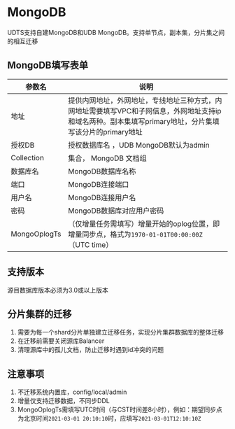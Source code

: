 # MongoDB

UDTS支持自建MongoDB和UDB MongoDB。支持单节点，副本集，分片集之间的相互迁移

## MongoDB填写表单

| 参数名   | 说明                                                         |
| -------- | ------------------------------------------------------------ |
| 地址      | 提供内网地址，外网地址，专线地址三种方式，内网地址需要填写VPC和子网信息，外网地址支持ip和域名两种。副本集填写primary地址，分片集填写该分片的primary地址 |
| 授权DB      |授权数据库名  ，UDB MongoDB默认为admin|
| Collection       | 集合， MongoDB 文档组 |
| 数据库名 | MongoDB数据库名称|                                         |
| 端口     | MongoDB连接端口                                                |
| 用户名   | MongoDB连接用户名                                              |
| 密码     | MongoDB数据库对应用户密码                                      |
| MongoOplogTs | （仅增量任务需填写）增量开始的oplog位置，即增量同步点，格式为`1970-01-01T00:00:00Z`（UTC time） |

## 支持版本

源目数据库版本必须为3.0或以上版本

## 分片集群的迁移

1. 需要为每一个shard分片单独建立迁移任务，实现分片集群数据库的整体迁移
2. 在迁移前需要关闭源库Balancer
3. 清理源库中的孤儿文档，防止迁移时遇到id冲突的问题

## 注意事项

1. 不迁移系统内置库，config/local/admin
2. 增量仅支持迁移数据，不同步DDL
2. MongoOplogTs需填写UTC时间（与CST时间差8小时），例如：期望同步点为北京时间`2021-03-01 20:10:10`时，应填写`2021-03-01T12:10:10Z`
